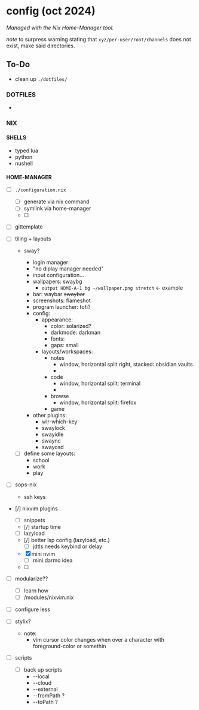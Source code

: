 # config (oct 2024)

_Managed with the Nix Home-Manager tool._

_note_ to surpress warning stating that `xyz/per-user/root/channels` does not
exist, make said directories.

## To-Do

- clean up `./dotfiles/`

### DOTFILES

-

### NIX

#### SHELLS

- typed lua
- python
- nushell

#### HOME-MANAGER

- [ ] `./configuration.nix`
  - [ ] generate via nix command
  - [ ] symlink via home-manager
  - [ ]
- [ ] gittemplate
- [ ] tiling + layouts

  - sway?

    - login manager:
    - "no diplay manager needed"
    - input configuration...
    - wallpapers: swaybg
      - `output HDMI-A-1 bg ~/wallpaper.png stretch` <- example
    - bar: waybar ~~swaybar~~
    - screenshots: flameshot
    - program launcher: tofi?
    - config:
      - appearance:
        - color: solarized?
        - darkmode: darkman
        - fonts:
        - gaps: small
      - layouts/workspaces:
        - notes
          - window, horizontal split right, stacked: obsidian vaults
          -
        - code
          - window, horizontal split: terminal
          -
        - browse
          - window, horizontal split: firefox
        - game
    - other plugins:
      - wlr-which-key
      - swaylock
      - swayidle
      - swaync
      - swayosd

  - [ ] define some layouts:
    - school
    - work
    - play

- [ ] sops-nix
  - ssh keys
- [/] nixvim plugins

  - [ ] snippets
  - [/] startup time
  - [ ] lazyload
  - [/] better lsp config (lazyload, etc.)
    - [ ] jdtls needs keybind or delay
  - [x] mini nvim
    - [ ] mini.darmo idea
  - [ ]

- [ ] modularize??
  - [ ] learn how
  - [ ] /modules/nixvim.nix
- [ ] configure less

- [ ] stylix?
  - note:
    - vim cursor color changes when over a character with foreground-color or
      somethin
- [ ] scripts
  - [ ] back up scripts
    - --local
    - --cloud
    - --external
    - --fromPath ?
    - --toPath ?
